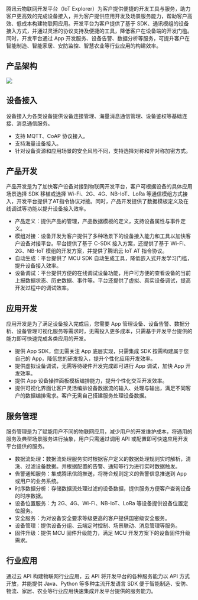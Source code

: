                                                                                                                                                                                                                                                                                                                                                                                                   

腾讯云物联网开发平台（IoT Explorer）为客户提供便捷的开发工具与服务，助力客户更高效的完成设备接入，并为客户提供应用开发及场景服务能力，帮助客户高效、低成本构建物联网应用。开发平台为客户提供了基于 SDK、通讯模组的设备接入方式，并通过灵活的协议支持及便捷的工具，降低客户在设备端的开发门槛。同时，开发平台通过 App 开发服务、设备告警、数据分析等服务，可提升客户在智能制造、智能家居、安防监控、智慧农业等行业应用的构建效率。

## 产品架构
![](https://main.qcloudimg.com/raw/e28d125d1362ed01fd005a335a2861c2.png)

## 设备接入
设备接入为各类设备提供设备连接管理、海量消息通信管理、设备鉴权等基础连接、消息通信服务。
- 支持 MQTT、CoAP 协议接入。 
- 支持海量设备接入。
- 针对设备资源和应用场景的安全风险不同，支持选择对称和非对称加密方式。

## 产品开发
产品开发是为了加快客户设备对接到物联网开发平台，客户可根据设备的具体应用场景选择 SDK 移植或选择 Wi-Fi、2G、4G、NB-IoT、LoRa 等通信模组方式接入，开发平台提供了AT指令协议对接。同时，产品开发提供了数据模板定义及在线调试等功能以提升设备接入效率。
- 产品定义：提供产品的管理，产品数据模板的定义，支持设备属性与事件定义。
- 模组对接：设备开发为客户提供了多种场景下的设备接入能力和工具以加快客户设备对接平台。平台提供了基于 C-SDK 接入方案，还提供了基于 Wi-Fi、2G、NB-IoT 模组的开发方案，并提供了腾讯云 IoT AT 指令协议。
- 自动生成：平台提供了 MCU SDK 自动生成工具，降低嵌入式开发学习门槛，提升设备接入效率。
- 设备调试：平台提供方便的在线调试设备功能，用户可方便的查看设备的当前上报数据状态、历史数据、事件等。平台还提供了虚拟、真实设备调试，提高开发过程中的调试效率。

## 应用开发
应用开发是为了满足设备接入完成后，您需要 App 管理设备、设备告警、数据分析、设备管理可视化服务等需求时，无需投入更多成本，只需基于开发平台提供的能力即可快速完成各类应用的开发。
- 提供 App SDK，您无需关注 App 底层实现，只需集成 SDK 按需构建属于您自己的 App，降低您的研发投入，提升个性化应用开发效率。
- 提供虚拟设备调试，无需等待硬件开发完成即可进行 App 调试，加快 App 开发效率。
- 提供 App 设备操控面板模板编排能力，提升个性化交互开发效率。
- 提供可视化界面让客户灵活编排设备数据流的输入、处理与输出，满足不同客户的数据编排需求。客户无需自己搭建服务处理设备数据。


## 服务管理
服务管理是为了赋能用户不同的物联网应用，减少用户的开发维护成本，将通用的服务及典型场景服务进行抽象，用户只需通过调用 API 或配置即可快速应用开发平台提供的服务。
- 数据流处理：数据流处理服务实时根据客户定义的数据处理规则实时解析，清洗、过滤设备数据。并根据配置的告警、通知等行为进行实时数据触发。
- 告警通知服务：集成腾讯信鸽推送，将符合规则定义的告警信息推送到 App 或用户的业务系统。
- 时序数据分析：存储数据流处理过滤的设备数据，提供服务方便客户查询设备的时序数据。
- 设备位置服务：为 2G、4G、Wi-Fi、NB-IoT、LoRa 等设备提供设备位置定位服务。
- 安全服务：为对设备安全要求等级更高的客户提供国密级安全服务。
- 设备管理：提供设备分组、云端定时控制、场景联动、消息管理等服务。
- 固件升级：提供 MCU 固件升级能力，满足 MCU 开发方案下的设备固件升级需求。
 

## 行业应用
通过云 API 构建物联网行业应用，云 API 将开发平台的各种服务能力以 API 方式开放，并能提供 Java、Python 等多种主流开发语言 SDK 便于智能制造、安防、物流、家居、农业等行业应用快速集成开发平台提供的服务能力。
